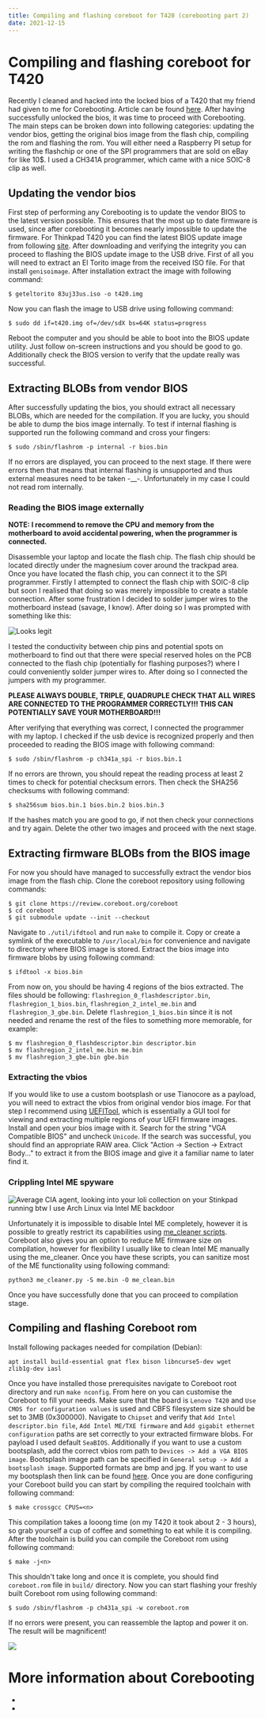 ```yaml
---
title: Compiling and flashing coreboot for T420 (corebooting part 2)
date: 2021-12-15
---
```


# Compiling and flashing coreboot for T420

Recently I cleaned and hacked into the locked bios of a T420 that my friend had given to me for Corebooting. Article can
be found [here](https://sadblog.xyz/blog/coreboot1.html). After having successfully unlocked the bios, it was time to
proceed with Corebooting. The main steps can be broken down into following categories: updating the vendor bios,
getting the original bios image from the flash chip, compiling the rom and flashing the rom. You will either need a Raspberry
PI setup for writing the flashchip or one of the SPI programmers that are sold on eBay for like 10$. I used a CH341A 
programmer, which came with a nice SOIC-8 clip as well.


## Updating the vendor bios

First step of performing any Corebooting is to update the vendor BIOS to the latest version possible. This ensures that the 
most up to date firmware is used, since after corebooting it becomes nearly impossible to update the firmware. For Thinkpad 
T420 you can find the latest BIOS update image from following [site](https://pcsupport.lenovo.com/us/en/products/laptops-and-netbooks/thinkpad-t-series-laptops/thinkpad-t420/downloads/DS018784).
After downloading and verifying the integrity you can proceed to flashing the BIOS update image to the USB drive. First of
all you will need to extract an El Torito image from the received ISO file. For that install `genisoimage`.
After installation extract the image with following command:

```
$ geteltorito 83uj33us.iso -o t420.img
```

Now you can flash the image to USB drive using following command:

```
$ sudo dd if=t420.img of=/dev/sdX bs=64K status=progress
```

Reboot the computer and you should be able to boot into the BIOS update utility. Just follow on-screen instructions and you
should be good to go. Additionally check the BIOS version to verify that the update really was successful.


## Extracting BLOBs from vendor BIOS

After successfully updating the bios, you should extract all necessary BLOBs, which are needed for the compilation. If you
are lucky, you should be able to dump the bios image internally. To test if internal flashing is supported run the following
command and cross your fingers:

```
$ sudo /sbin/flashrom -p internal -r bios.bin
```

If no errors are displayed, you can proceed to the next stage. If there were errors then that means that internal flashing is
unsupported and thus external measures need to be taken -\_\_-. Unfortunately in my case I could not read rom internally.


### Reading the BIOS image externally

**NOTE: I recommend to remove the CPU and memory from the motherboard to avoid accidental powering, when the programmer is connected.**

Disassemble your laptop and locate the flash chip. The flash chip should be located directly under the magnesium cover 
around the trackpad area. Once you have located the flash chip, you can connect it to the SPI programmer. Firstly 
I attempted to connect the flash chip with SOIC-8 clip but soon I realised that doing so was merely impossible to create a 
stable connection. After some frustration I decided to solder jumper wires to the motherboard instead (savage, I know).
After doing so I was prompted with something like this:

![Looks legit](/res/coreboot/SPI.png)

I tested the conductivity between chip pins and potential spots on motherboard to find out that there were special reserved
holes on the PCB connected to the flash chip (potentially for flashing purposes?) where I could conveniently solder jumper wires 
to. After doing so I connected the jumpers with my programmer.

**PLEASE ALWAYS DOUBLE, TRIPLE, QUADRUPLE CHECK THAT ALL WIRES ARE CONNECTED TO THE PROGRAMMER CORRECTLY!!! THIS CAN POTENTIALLY 
SAVE YOUR MOTHERBOARD!!!** 

After verifying that everything was correct, I connected the programmer with my laptop. I checked if the usb device is 
recognized properly and then proceeded to reading the BIOS image with following command:

```
$ sudo /sbin/flashrom -p ch341a_spi -r bios.bin.1
```

If no errors are thrown, you should repeat the reading process at least 2 times to check for potential checksum errors.
Then check the SHA256 checksums with following command:

```
$ sha256sum bios.bin.1 bios.bin.2 bios.bin.3
```

If the hashes match you are good to go, if not then check your connections and try again. Delete the other two images
and proceed with the next stage.


## Extracting firmware BLOBs from the BIOS image

For now you should have managed to successfully extract the vendor bios image from the flash chip. Clone the coreboot 
repository using following commands:

```
$ git clone https://review.coreboot.org/coreboot
$ cd coreboot
$ git submodule update --init --checkout
```

Navigate to `./util/ifdtool` and run `make` to compile it. Copy or create a symlink of the executable to `/usr/local/bin` 
for convenience and navigate to directory where BIOS image is stored. Extract the bios image into firmware blobs by using 
following command:

```
$ ifdtool -x bios.bin
```

From now on, you should be having 4 regions of the bios extracted. The files should be following: 
`flashregion_0_flashdescriptor.bin`, `flashregion_1_bios.bin`, `flashregion_2_intel_me.bin` and `flashregion_3_gbe.bin`.
Delete `flashregion_1_bios.bin` since it is not needed and rename the rest of the files to something more memorable, for example:

```
$ mv flashregion_0_flashdescriptor.bin descriptor.bin
$ mv flashregion_2_intel_me.bin me.bin
$ mv flashregion_3_gbe.bin gbe.bin
```


### Extracting the vbios

If you would like to use a custom bootsplash or use Tianocore as a payload, you will need to extract the vbios from original vendor 
bios image. For that step I recommend using [UEFITool](https://github.com/LongSoft/UEFITool), which is essentially a GUI tool for 
viewing and extracting multiple regions of your UEFI firmware images. Install and open your bios image with it. Search for the string
"VGA Compatible BIOS" and uncheck `Unicode`. If the search was successful, you should find an appropriate RAW area. Click 
"Action -> Section -> Extract Body..." to extract it from the BIOS image and give it a familiar name to later find it.


### Crippling Intel ME spyware

![Average CIA agent, looking into your loli collection on your Stinkpad running btw I use Arch Linux via Intel ME backdoor](/res/coreboot/Glow.png)

Unfortunately it is impossible to disable Intel ME completely, however it is possible to greatly restrict its capabilities using 
[me_cleaner scripts](https://github.com/corna/me_cleaner). Coreboot also gives you an option to reduce ME firmware size on compilation,
however for flexibility I usually like to clean Intel ME manually using the me_cleaner. Once you have these scripts, you can sanitize 
most of the ME functionality using following command:

```
python3 me_cleaner.py -S me.bin -O me_clean.bin
```

Once you have successfully done that you can proceed to compilation stage.


## Compiling and flashing Coreboot rom

Install following packages needed for compilation (Debian): 
```
apt install build-essential gnat flex bison libncurse5-dev wget zlib1g-dev iasl
```


Once you have installed those prerequisites navigate to Coreboot root directory and run `make nconfig`. From here on you can customise the Coreboot
to fill your needs. Make sure that the board is `Lenovo T420` and `Use CMOS for configuration values` is used and CBFS filesystem size should be set to 3MB 
(0x300000). Navigate to `Chipset` and verify that `Add Intel descriptor.bin file`, `Add Intel ME/TXE firmware` and `Add gigabit ethernet configuration` paths
are set correctly to your extracted firmware blobs. For payload I used default `SeaBIOS`. Additionally if you want to use a custom bootsplash, add the correct 
vbios rom path to `Devices -> Add a VGA BIOS image`. Bootsplash image path can be specified in `General setup -> Add a bootsplash image`. Supported formats
are bmp and jpg. If you want to use my bootsplash then link can be found [here](/res/coreboot/Bootsplash.jpg). Once you are done configuring your Coreboot build
you can start by compiling the required toolchain with following command:

```
$ make crossgcc CPUS=<n>
```

This compilation takes a looong time (on my T420 it took about 2 - 3 hours), so grab yourself a cup of coffee and something to eat while it is compiling. After 
the toolchain is build you can compile the Coreboot rom using following command:

```
$ make -j<n>
```

This shouldn't take long and once it is complete, you should find `coreboot.rom` file in `build/` directory. Now you can start flashing your freshly built 
Coreboot rom using following command:

```
$ sudo /sbin/flashrom -p ch431a_spi -w coreboot.rom
```

If no errors were present, you can reassemble the laptop and power it on. The result will be magnificent!

![](/res/coreboot/WorkingBootsplash.png)


# More information about Corebooting
* [](https://www.coreboot.org/Board:lenovo/t420)
* [](https://www.coreboot.org/Build_HOWTO)
